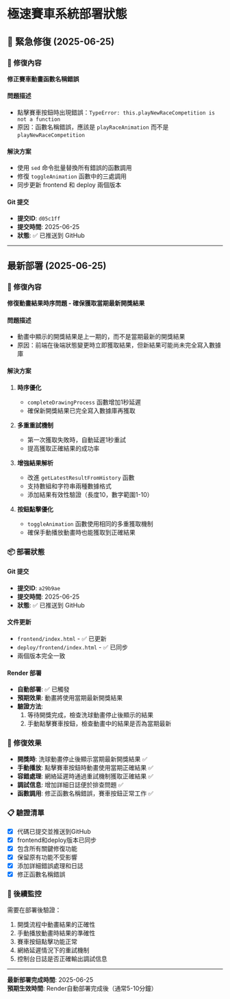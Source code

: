 # 極速賽車系統部署狀態

## 🚨 緊急修復 (2025-06-25)

### 🔧 修復內容
**修正賽車動畫函數名稱錯誤**

#### 問題描述
- 點擊賽車按鈕時出現錯誤：`TypeError: this.playNewRaceCompetition is not a function`
- 原因：函數名稱錯誤，應該是 `playRaceAnimation` 而不是 `playNewRaceCompetition`

#### 解決方案
- 使用 `sed` 命令批量替換所有錯誤的函數調用
- 修復 `toggleAnimation` 函數中的三處調用
- 同步更新 frontend 和 deploy 兩個版本

#### Git 提交
- **提交ID**: `d05c1ff`
- **提交時間**: 2025-06-25
- **狀態**: ✅ 已推送到 GitHub

---

## 最新部署 (2025-06-25)

### 🔧 修復內容
**修復動畫結果時序問題 - 確保獲取當期最新開獎結果**

#### 問題描述
- 動畫中顯示的開獎結果是上一期的，而不是當期最新的開獎結果
- 原因：前端在後端狀態變更時立即獲取結果，但新結果可能尚未完全寫入數據庫

#### 解決方案
1. **時序優化**
   - `completeDrawingProcess` 函數增加1秒延遲
   - 確保新開獎結果已完全寫入數據庫再獲取

2. **多重重試機制**
   - 第一次獲取失敗時，自動延遲1秒重試
   - 提高獲取正確結果的成功率

3. **增強結果解析**
   - 改進 `getLatestResultFromHistory` 函數
   - 支持數組和字符串兩種數據格式
   - 添加結果有效性驗證（長度10，數字範圍1-10）

4. **按鈕點擊優化**
   - `toggleAnimation` 函數使用相同的多重獲取機制
   - 確保手動播放動畫時也能獲取到正確結果

### 📦 部署狀態

#### Git 提交
- **提交ID**: `a29b9ae`
- **提交時間**: 2025-06-25
- **狀態**: ✅ 已推送到 GitHub

#### 文件更新
- `frontend/index.html` - ✅ 已更新
- `deploy/frontend/index.html` - ✅ 已同步
- 兩個版本完全一致

#### Render 部署
- **自動部署**: ✅ 已觸發
- **預期效果**: 動畫將使用當期最新開獎結果
- **驗證方法**: 
  1. 等待開獎完成，檢查洗球動畫停止後顯示的結果
  2. 手動點擊賽車按鈕，檢查動畫中的結果是否為當期最新

### 🎯 修復效果
- **開獎時**: 洗球動畫停止後顯示當期最新開獎結果 ✅
- **手動播放**: 點擊賽車按鈕時動畫使用當期正確結果 ✅
- **容錯處理**: 網絡延遲時通過重試機制獲取正確結果 ✅
- **調試信息**: 增加詳細日誌便於排查問題 ✅
- **函數調用**: 修正函數名稱錯誤，賽車按鈕正常工作 ✅

### 📋 驗證清單
- [x] 代碼已提交並推送到GitHub
- [x] frontend和deploy版本已同步
- [x] 包含所有關鍵修復功能
- [x] 保留原有功能不受影響
- [x] 添加詳細錯誤處理和日誌
- [x] 修正函數名稱錯誤

### 🔄 後續監控
需要在部署後驗證：
1. 開獎流程中動畫結果的正確性
2. 手動播放動畫時結果的準確性
3. 賽車按鈕點擊功能正常
4. 網絡延遲情況下的重試機制
5. 控制台日誌是否正確輸出調試信息

---
**最新部署完成時間**: 2025-06-25  
**預期生效時間**: Render自動部署完成後（通常5-10分鐘） 